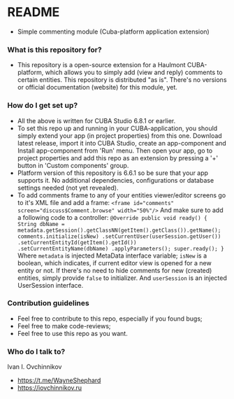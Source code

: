 # README #
*    Simple commenting module (Cuba-platform application extension)

### What is this repository for? ###
*    This repository is a open-source extension for a Haulmont CUBA-platform, which allows you to simply add (view and reply) comments to certain entities. This repository is distributed "as is". There's no versions or official documentation (website) for this module, yet.

### How do I get set up? ###
*    All the above is written for CUBA Studio 6.8.1 or earlier.
*    To set this repo up and running in your CUBA-application, you should simply extend your app (in project properties) from this one. Download latest release, import it into CUBA Studio, create an app-component and Install app-component from 'Run' menu. Then open your app, go to project properties and add this repo as an extension by pressing a '+' button in 'Custom components' group.
*    Platform version of this repository is 6.6.1 so be sure that your app supports it. No additional dependencies, configurations or database settings needed (not yet revealed).
* To add comments frame to any of your entities viewer/editor screens go to it's XML file and add a frame:
        ```<frame id="comments"
               screen="discuss$Comment.browse"
               width="50%"/>```
And make sure to add a following code to a controller:
        ```@Override
		public void ready() {
			String dbName = metadata.getSession().getClassNN(getItem().getClass()).getName();
			comments.initialize(isNew)
                .setCurrentUser(userSession.getUser())
                .setCurrentEntityId(getItem().getId())
                .setCurrentEntityName(dbName)
                .applyParameters();
			super.ready();
		}```
    Where 
    `metadata` is injected MetaData interface variable; 
    `isNew` is a boolean, which indicates, if current editor view is opened for a new entity or not. 
        If there's no need to hide comments for new (created) entities, simply provide `false` to initializer. 
    And `userSession` is an injected UserSession interface.
	
### Contribution guidelines ###
* Feel free to contribute to this repo, especially if you found bugs;
* Feel free to make code-reviews;
* Feel free to use this repo as you want.

### Who do I talk to? ###
Ivan I. Ovchinnikov
* https://t.me/WayneShephard
* https://iovchinnikov.ru